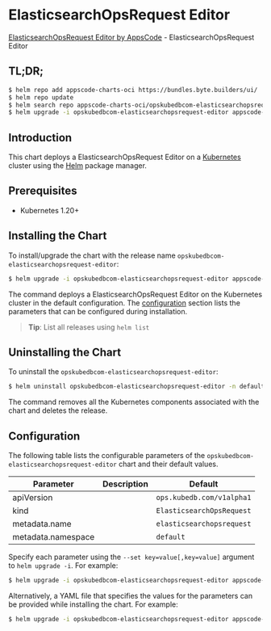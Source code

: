 # ElasticsearchOpsRequest Editor

[ElasticsearchOpsRequest Editor by AppsCode](https://appscode.com) - ElasticsearchOpsRequest Editor

## TL;DR;

```bash
$ helm repo add appscode-charts-oci https://bundles.byte.builders/ui/
$ helm repo update
$ helm search repo appscode-charts-oci/opskubedbcom-elasticsearchopsrequest-editor --version=v0.6.0
$ helm upgrade -i opskubedbcom-elasticsearchopsrequest-editor appscode-charts-oci/opskubedbcom-elasticsearchopsrequest-editor -n default --create-namespace --version=v0.6.0
```

## Introduction

This chart deploys a ElasticsearchOpsRequest Editor on a [Kubernetes](http://kubernetes.io) cluster using the [Helm](https://helm.sh) package manager.

## Prerequisites

- Kubernetes 1.20+

## Installing the Chart

To install/upgrade the chart with the release name `opskubedbcom-elasticsearchopsrequest-editor`:

```bash
$ helm upgrade -i opskubedbcom-elasticsearchopsrequest-editor appscode-charts-oci/opskubedbcom-elasticsearchopsrequest-editor -n default --create-namespace --version=v0.6.0
```

The command deploys a ElasticsearchOpsRequest Editor on the Kubernetes cluster in the default configuration. The [configuration](#configuration) section lists the parameters that can be configured during installation.

> **Tip**: List all releases using `helm list`

## Uninstalling the Chart

To uninstall the `opskubedbcom-elasticsearchopsrequest-editor`:

```bash
$ helm uninstall opskubedbcom-elasticsearchopsrequest-editor -n default
```

The command removes all the Kubernetes components associated with the chart and deletes the release.

## Configuration

The following table lists the configurable parameters of the `opskubedbcom-elasticsearchopsrequest-editor` chart and their default values.

|     Parameter      | Description |               Default                |
|--------------------|-------------|--------------------------------------|
| apiVersion         |             | <code>ops.kubedb.com/v1alpha1</code> |
| kind               |             | <code>ElasticsearchOpsRequest</code> |
| metadata.name      |             | <code>elasticsearchopsrequest</code> |
| metadata.namespace |             | <code>default</code>                 |


Specify each parameter using the `--set key=value[,key=value]` argument to `helm upgrade -i`. For example:

```bash
$ helm upgrade -i opskubedbcom-elasticsearchopsrequest-editor appscode-charts-oci/opskubedbcom-elasticsearchopsrequest-editor -n default --create-namespace --version=v0.6.0 --set apiVersion=ops.kubedb.com/v1alpha1
```

Alternatively, a YAML file that specifies the values for the parameters can be provided while
installing the chart. For example:

```bash
$ helm upgrade -i opskubedbcom-elasticsearchopsrequest-editor appscode-charts-oci/opskubedbcom-elasticsearchopsrequest-editor -n default --create-namespace --version=v0.6.0 --values values.yaml
```
